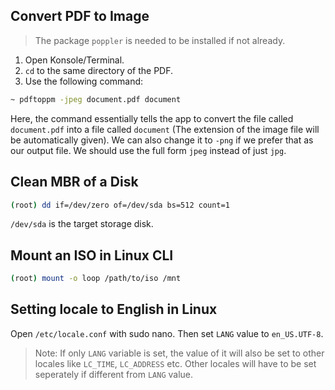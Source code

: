 ## Convert PDF to Image

> The package `poppler` is needed to be installed if not already.

1. Open Konsole/Terminal.
2. `cd` to the same directory of the PDF.
3. Use the following command:

```sh
~ pdftoppm -jpeg document.pdf document
```

Here, the command essentially tells the app to convert the file called `document.pdf` into a file called `document` (The extension of the image file will be automatically given). We can also change it to `-png` if we prefer that as our output file. We should use the full form `jpeg` instead of just `jpg`.

## Clean MBR of a Disk

```sh
(root) dd if=/dev/zero of=/dev/sda bs=512 count=1
```

`/dev/sda` is the target storage disk.

## Mount an ISO in Linux CLI

```sh
(root) mount -o loop /path/to/iso /mnt
```

## Setting locale to English in Linux

Open `/etc/locale.conf` with sudo nano. Then set `LANG` value to `en_US.UTF-8`.

> Note: If only `LANG` variable is set, the value of it will also be set to other locales like `LC_TIME`, `LC_ADDRESS` etc.
Other locales will have to be set seperately if different from `LANG` value.
